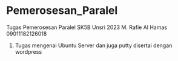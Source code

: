 # Pemerosesan_Paralel
Tugas Pemerosesan Paralel SK5B Unsri 2023
M. Rafie Al Hamas
09011182126018

1. Tugas mengenai Ubuntu Server dan juga putty disertai dengan wordpress
